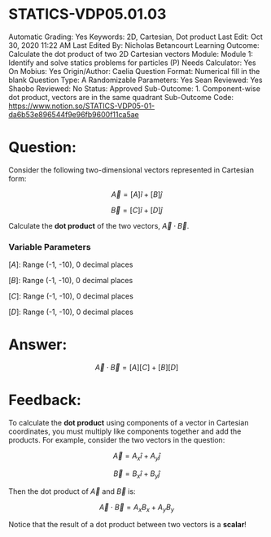 # STATICS-VDP05.01.03

Automatic Grading: Yes
Keywords: 2D, Cartesian, Dot product
Last Edit: Oct 30, 2020 11:22 AM
Last Edited By: Nicholas Betancourt
Learning Outcome: Calculate the dot product of two 2D Cartesian vectors
Module: Module 1: Identify and solve statics problems for particles (P)
Needs Calculator: Yes
On Mobius: Yes
Origin/Author: Caelia
Question Format: Numerical fill in the blank
Question Type: A
Randomizable Parameters: Yes
Sean Reviewed: Yes
Shaobo Reviewed: No
Status: Approved
Sub-Outcome: 1.  Component-wise dot product, vectors are in the same quadrant
Sub-Outcome Code: https://www.notion.so/STATICS-VDP05-01-da6b53e896544f9e96fb9600f11ca5ae

# Question:

Consider the following two-dimensional vectors represented in Cartesian form: 

$$\overrightarrow{A}=[A]\hat{i}+[B]\hat{j}$$

$$\overrightarrow{B}=[C]\hat{i}+[D]\hat{j}$$

Calculate the **dot product** of the two vectors, $\overrightarrow{A}\cdot\overrightarrow{B}$.

### Variable Parameters

$[A]:$ Range (-1, -10), 0 decimal places

$[B]:$ Range (-1, -10), 0 decimal places

$[C]:$ Range (-1, -10), 0 decimal places

$[D]:$ Range (-1, -10), 0 decimal places

# Answer:

$$\overrightarrow{A}\cdot\overrightarrow{B}=[A][C]+[B][D]$$

# Feedback:

To calculate the **dot product** using components of a vector in Cartesian coordinates, you must multiply like components together and add the products. For example, consider the two vectors in the question:

$$\overrightarrow{A}=A_x\hat{i}+A_{y}\hat{j}$$

$$\overrightarrow{B}=B_{x}\hat{i}+B_{y}\hat{j}$$

Then the dot product of $\overrightarrow{A}$ and $\overrightarrow{B}$ is:

$$\overrightarrow{A}\cdot\overrightarrow{B}=A_{x}B_{x}+A_{y}B_{y}$$

Notice that the result of a dot product between two vectors is a **scalar**!